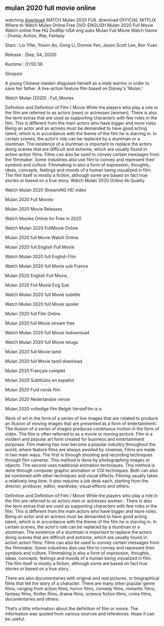 ## mulan 2020 full movie online

watching [download](http://streamflme.xyz/) WATCH  Mulan 2020 FUlL download
OFFICIAL NITFLIX Where to Watch Mulan Online Free DVD-ENGLISH Mulan 2020 Full Movie Watch online free HQ DvdRip-USA eng subs Mulan Full Movie Watch 
Genre : Drama, Action, War, Fantasy

Stars : Liu Yifei, Yoson An, Gong Li, Donnie Yen, Jason Scott Lee, Ron Yuan

Release : (Sep, 04, 2020)

Runtime : 01:55:36

Sinopsis

A young Chinese maiden disguises herself as a male warrior in order to save her father. A live-action feature film based on Disney's 'Mulan.'

Watch Mulan (2020) : Full_Movies

Definition and Definition of Film / Movie
While the players who play a role in the film are referred to as actors (men) or actresses (women). There is also the term extras that are used as supporting characters with few roles in the film. This is different from the main actors who have bigger and more roles. Being an actor and an actress must be demanded to have good acting talent, which is in accordance with the theme of the film he is starring in. In certain scenes, the actor’s role can be replaced by a stuntman or a stuntman. The existence of a stuntman is important to replace the actors doing scenes that are difficult and extreme, which are usually found in action action films. Films can also be used to convey certain messages from the filmmaker. Some industries also use film to convey and represent their symbols and culture. Filmmaking is also a form of expression, thoughts, ideas, concepts, feelings and moods of a human being visualized in film. The film itself is mostly a fiction, although some are based on fact true stories or based on a true story.
 Watch Mulan  2020  Online 4k Quality

 Watch Mulan  2020  StreamiNG HD video

 Mulan  2020  Full Movies

 Mulan  2020  Movie Releases

 Watch Movies Online for Free in 2020

 Watch Mulan  2020  FullMovie Online

 Mulan  2020  full Movie Watch Online

 Mulan  2020  full English Full Movie

 Watch Mulan  2020  full English Film

 Watch Mulan  2020  full Movie sub France

 Mulan  2020  English Full Movie,

 Mulan  2020  Full Movie Eng Sub

 Watch Mulan  2020  full Movie subtitle

 Watch Mulan  2020  full Movie spoiler

 Mulan  2020  full Film Online

 Mulan  2020  full Movie stream free

 Watch Mulan  2020  full Movie todownload

 Watch Mulan  2020  full Movie telugu

 Mulan  2020  full Movie tamil

 Mulan  2020  full Movie tamil download

 Mulan  2020  Français complet

 Mulan  2020  Subtítulos en español

 Mulan  2020  Fuld norsk film

 Mulan  2020  Nederlandse versie

 Mulan  2020  volledige film België VersieFilm is a

Work of art in the form of a series of live images that are rotated to produce an illusion of moving images that are presented as a form of entertainment. The illusion of a series of images produces continuous motion in the form of video. The film is often referred to as a movie or moving picture. Film is a modern and popular art form created for business and entertainment purposes. Film making has now become a popular industry throughout the world, where feature films are always awaited by cinemas. Films are made in two main ways. The first is through shooting and recording techniques through film cameras. This method is done by photographing images or objects. The second uses traditional animation techniques. This method is done through computer graphic animation or CGI techniques. Both can also be combined with other techniques and visual effects. Filming usually takes a relatively long time. It also requires a job desk each, starting from the director, producer, editor, wardrobe, visual effects and others.

Definition and Definition of Film / Movie
While the players who play a role in the film are referred to as actors  men  or actresses  women . There is also the term extras that are used as supporting characters with few roles in the film. This is different from the main actors who have bigger and more roles. Being an actor and an actress must be demanded to have good acting talent, which is in accordance with the theme of the film he is starring in. In certain scenes, the actor’s role can be replaced by a stuntman or a stuntman. The existence of a stuntman is important to replace the actors doing scenes that are difficult and extreme, which are usually found in action action films. Films can also be used to convey certain messages from the filmmaker. Some industries also use film to convey and represent their symbols and culture. Filmmaking is also a form of expression, thoughts, ideas, concepts, feelings and moods of a human being visualized in film. The film itself is mostly a fiction, although some are based on fact true stories or based on a true story.

There are also documentaries with original and real pictures, or biographical films that tell the story of a character. There are many other popular genre films, ranging from action films, horror films, comedy films, romantic films, fantasy films, thriller films, drama films, science fiction films, crime films, documentaries and others.

That’s a little information about the definition of film or movie. The information was quoted from various sources and references. Hope it can be useful.

